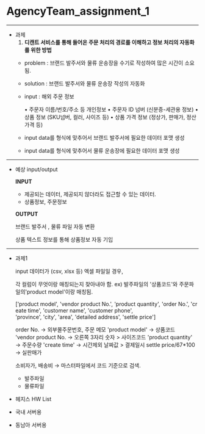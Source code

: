 # AgencyTeam_assignment_1

---

- 과제
    1. **디캔트 서비스를 통해 들어온 주문 처리의 경로를 이해하고 정보 처리의 자동화를 위한 방법**
    - problem : 브랜드 발주서와 물류 운송장을 수기로 작성하여 많은 시간이 소요됨.
    - solution : 브랜드 발주서와 물류 운송장 작성의 자동화
    - input : 해외 주문 정보

        • 주문자 이름/번호/주소 등 개인정보
        • 주문자 ID 넘버 (신분증-세관용 정보)
        • 상품 정보 (SKU넘버, 컬러, 사이즈 등)
        • 상품 가격 정보 (정상가, 판매가, 정산가격 등)

    - input data를 형식에 맞추어서 브랜드 발주서에 필요한 데이터 포맷 생성
    - input data를 형식에 맞추어서 물류 운송장에 필요한 데이터 포맷 생성

---

- 예상 input/output

    **INPUT** 

    - 제공되는 데이터, 제공되지 않더라도 접근할 수 있는 데이터.
    - 상품정보, 주문정보

    **OUTPUT** 

    브랜드 발주서 , 물류 파일 자동 변환 

    상품 텍스트 정보를 통해 상품정보 자동 기입

---

- 과제1

    input 데이터가 (csv, xlsx 등) 엑셀 파일일 경우,

    각 컬럼이 무엇이랑 매칭되는지 찾아내야 함. ex) 발주파일의 '상품코드'와 주문파일의'product model'이랑 매칭됨.

    ['product model', 'vendor product No.', 'product quantity', 'order No.', 'create time', 'customer name', 'customer phone', 'province', 'city', 'area', 'detailed address', 'settle price']

    order No. → 외부몰주문번호,  주문 메모
    'product model' → 상품코드
    'vendor product No. → 오른쪽 3자리 숫자 > 사이즈코드
    'product quantity' →  주문수량
    'create time' → 시간제외 날짜값 > 결제일시
    settle price/67*100 → 실판매가

    소비자가, 배송비 → 마스터파일에서 코드 기준으로 검색.

    - 발주파일
    - 물류파일

- 헤지스 HW List
- 국내 서버용

- 동남아 서버용
